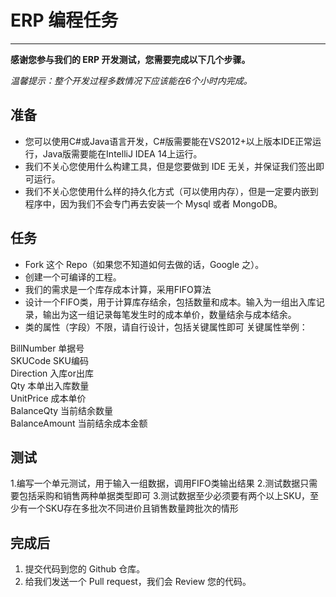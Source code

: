 # ERP 编程任务
-------------------

**感谢您参与我们的 ERP 开发测试，您需要完成以下几个步骤。**

*温馨提示：整个开发过程多数情况下应该能在6个小时内完成。*

## 准备
* 您可以使用C#或Java语言开发，C#版需要能在VS2012+以上版本IDE正常运行，Java版需要能在IntelliJ IDEA 14上运行。
* 我们不关心您使用什么构建工具，但是您要做到 IDE 无关，并保证我们签出即可运行。
* 我们不关心您使用什么样的持久化方式（可以使用内存），但是一定要内嵌到程序中，因为我们不会专门再去安装一个 Mysql 或者 MongoDB。

## 任务
* Fork 这个 Repo（如果您不知道如何去做的话，Google 之）。
* 创建一个可编译的工程。
* 我们的需求是一个库存成本计算，采用FIFO算法
* 设计一个FIFO类，用于计算库存结余，包括数量和成本。输入为一组出入库记录，输出为这一组记录每笔发生时的成本单价，数量结余与成本结余。
* 类的属性（字段）不限，请自行设计，包括关键属性即可
关键属性举例：  

BillNumber      单据号  
SKUCode	        SKU编码  
Direction 	入库or出库  
Qty		本单出入库数量  
UnitPrice	成本单价  
BalanceQty	当前结余数量  
BalanceAmount   当前结余成本金额

## 测试
1.编写一个单元测试，用于输入一组数据，调用FIFO类输出结果
2.测试数据只需要包括采购和销售两种单据类型即可
3.测试数据至少必须要有两个以上SKU，至少有一个SKU存在多批次不同进价且销售数量跨批次的情形



## 完成后
1. 提交代码到您的 Github 仓库。
2. 给我们发送一个 Pull request，我们会 Review 您的代码。

